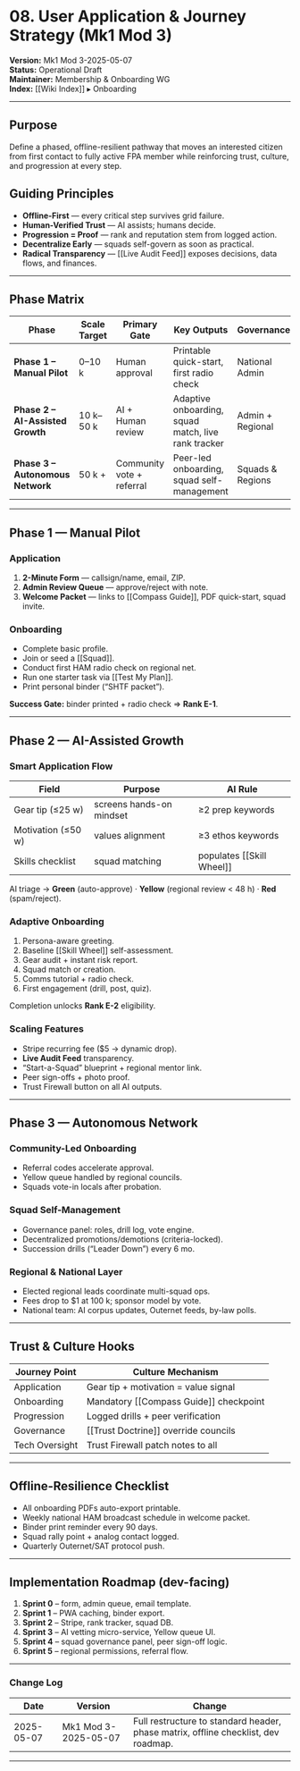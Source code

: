 # 08. User Application & Journey Strategy (Mk1 Mod 3)

**Version:** Mk1 Mod 3-2025-05-07  
**Status:** Operational Draft  
**Maintainer:** Membership & Onboarding WG  
**Index:** [[Wiki Index]] ▸ Onboarding

---

## Purpose  
Define a phased, offline-resilient pathway that moves an interested citizen from first contact to fully active FPA member while reinforcing trust, culture, and progression at every step.

## Guiding Principles  
- **Offline-First** — every critical step survives grid failure.  
- **Human-Verified Trust** — AI assists; humans decide.  
- **Progression = Proof** — rank and reputation stem from logged action.  
- **Decentralize Early** — squads self-govern as soon as practical.  
- **Radical Transparency** — [[Live Audit Feed]] exposes decisions, data flows, and finances.

---

## Phase Matrix  

| Phase | Scale Target | Primary Gate | Key Outputs | Governance |
|-------|--------------|--------------|-------------|------------|
| **Phase 1 – Manual Pilot** | 0–10 k | Human approval | Printable quick-start, first radio check | National Admin |
| **Phase 2 – AI-Assisted Growth** | 10 k–50 k | AI + Human review | Adaptive onboarding, squad match, live rank tracker | Admin + Regional |
| **Phase 3 – Autonomous Network** | 50 k + | Community vote + referral | Peer-led onboarding, squad self-management | Squads & Regions |

---

## Phase 1 — Manual Pilot

### Application  
1. **2-Minute Form** — callsign/name, email, ZIP.  
2. **Admin Review Queue** — approve/reject with note.  
3. **Welcome Packet** — links to [[Compass Guide]], PDF quick-start, squad invite.

### Onboarding  
- Complete basic profile.  
- Join or seed a [[Squad]].  
- Conduct first HAM radio check on regional net.  
- Run one starter task via [[Test My Plan]].  
- Print personal binder (“SHTF packet”).

**Success Gate:** binder printed + radio check ⇒ **Rank E-1**.

---

## Phase 2 — AI-Assisted Growth

### Smart Application Flow  

| Field | Purpose | AI Rule |
|-------|---------|---------|
| Gear tip (≤25 w) | screens hands-on mindset | ≥2 prep keywords |
| Motivation (≤50 w) | values alignment | ≥3 ethos keywords |
| Skills checklist | squad matching | populates [[Skill Wheel]] |

AI triage → **Green** (auto-approve) · **Yellow** (regional review < 48 h) · **Red** (spam/reject).

### Adaptive Onboarding  
1. Persona-aware greeting.  
2. Baseline [[Skill Wheel]] self-assessment.  
3. Gear audit + instant risk report.  
4. Squad match or creation.  
5. Comms tutorial + radio check.  
6. First engagement (drill, post, quiz).

Completion unlocks **Rank E-2** eligibility.

### Scaling Features  
- Stripe recurring fee ($5 → dynamic drop).  
- **Live Audit Feed** transparency.  
- “Start-a-Squad” blueprint + regional mentor link.  
- Peer sign-offs + photo proof.  
- Trust Firewall button on all AI outputs.

---

## Phase 3 — Autonomous Network

### Community-Led Onboarding  
- Referral codes accelerate approval.  
- Yellow queue handled by regional councils.  
- Squads vote-in locals after probation.

### Squad Self-Management  
- Governance panel: roles, drill log, vote engine.  
- Decentralized promotions/demotions (criteria-locked).  
- Succession drills (“Leader Down”) every 6 mo.

### Regional & National Layer  
- Elected regional leads coordinate multi-squad ops.  
- Fees drop to $1 at 100 k; sponsor model by vote.  
- National team: AI corpus updates, Outernet feeds, by-law polls.

---

## Trust & Culture Hooks  

| Journey Point | Culture Mechanism |
|---------------|------------------|
| Application | Gear tip + motivation = value signal |
| Onboarding | Mandatory [[Compass Guide]] checkpoint |
| Progression | Logged drills + peer verification |
| Governance | [[Trust Doctrine]] override councils |
| Tech Oversight | Trust Firewall patch notes to all |

---

## Offline-Resilience Checklist  
- All onboarding PDFs auto-export printable.  
- Weekly national HAM broadcast schedule in welcome packet.  
- Binder print reminder every 90 days.  
- Squad rally point + analog contact logged.  
- Quarterly Outernet/SAT protocol push.

---

## Implementation Roadmap (dev-facing)

1. **Sprint 0** – form, admin queue, email template.  
2. **Sprint 1** – PWA caching, binder export.  
3. **Sprint 2** – Stripe, rank tracker, squad DB.  
4. **Sprint 3** – AI vetting micro-service, Yellow queue UI.  
5. **Sprint 4** – squad governance panel, peer sign-off logic.  
6. **Sprint 5** – regional permissions, referral flow.

---

### Change Log  

| Date | Version | Change |
|------|---------|--------|
| 2025-05-07 | Mk1 Mod 3-2025-05-07 | Full restructure to standard header, phase matrix, offline checklist, dev roadmap. |

---

